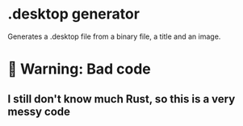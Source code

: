 # .desktop generator

Generates a .desktop file from a binary file, a title and an image.

# 🚧 Warning: Bad code
## I still don't know much Rust, so this is a very messy code
